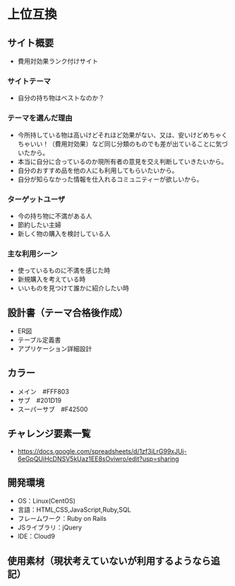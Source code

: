# 上位互換

## サイト概要
- 費用対効果ランク付けサイト

### サイトテーマ
- 自分の持ち物はベストなのか？

### テーマを選んだ理由
- 今所持している物は高いけどそれほど効果がない、又は、安いけどめちゃくちゃいい！（費用対効果）など同じ分類のものでも差が出ていることに気づいたから。
- 本当に自分に合っているのか現所有者の意見を交え判断していきたいから。
- 自分のおすすめ品を他の人にも利用してもらいたいから。
- 自分が知らなかった情報を仕入れるコミュニティーが欲しいから。

### ターゲットユーザ
- 今の持ち物に不満がある人
- 節約したい主婦
- 新しく物の購入を検討している人

### 主な利用シーン
- 使っているものに不満を感じた時
- 新規購入を考えている時
- いいものを見つけて誰かに紹介したい時

## 設計書（テーマ合格後作成）
- ER図
- テーブル定義書
- アプリケーション詳細設計

## カラー
- メイン　#FFF803
- サブ　#201D19
- スーパーサブ　#F42500

## チャレンジ要素一覧
- https://docs.google.com/spreadsheets/d/1zf3iLrG99xJUj-6eGpQUiHcDNSV5kUaz1EE8sOviwro/edit?usp=sharing

## 開発環境
- OS：Linux(CentOS)
- 言語：HTML,CSS,JavaScript,Ruby,SQL
- フレームワーク：Ruby on Rails
- JSライブラリ：jQuery
- IDE：Cloud9

## 使用素材（現状考えていないが利用するようなら追記）
